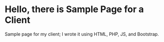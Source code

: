 ﻿# Hello, there is Sample Page for a Client
Sample page for my client; I wrote it using HTML, PHP, JS, and Bootstrap.
